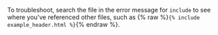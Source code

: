 To troubleshoot, search the file in the error message for `include` to see where you've referenced other files, such as {% raw %}`{% include example_header.html %}`{% endraw %}.
